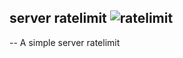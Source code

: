 ## server ratelimit ![ratelimit](https://travis-ci.com/tingShean/projectRL.svg?branch=master)

--
A simple server ratelimit

